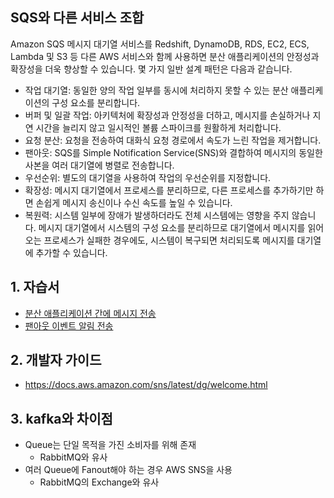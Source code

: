## SQS와 다른 서비스 조합
Amazon SQS 메시지 대기열 서비스를 Redshift, DynamoDB, RDS, EC2, ECS, Lambda 및 S3 등 다른 AWS 서비스와 함께 사용하면 분산 애플리케이션의 안정성과 확장성을 더욱 향상할 수 있습니다. 몇 가지 일반 설계 패턴은 다음과 같습니다.
- 작업 대기열: 동일한 양의 작업 일부를 동시에 처리하지 못할 수 있는 분산 애플리케이션의 구성 요소를 분리합니다.
- 버퍼 및 일괄 작업: 아키텍처에 확장성과 안정성을 더하고, 메시지를 손실하거나 지연 시간을 늘리지 않고 일시적인 볼륨 스파이크를 원활하게 처리합니다.
- 요청 분산: 요청을 전송하여 대화식 요청 경로에서 속도가 느린 작업을 제거합니다.
- 팬아웃: SQS를 Simple Notification Service(SNS)와 결합하여 메시지의 동일한 사본을 여러 대기열에 병렬로 전송합니다.
- 우선순위: 별도의 대기열을 사용하여 작업의 우선순위를 지정합니다.
- 확장성: 메시지 대기열에서 프로세스를 분리하므로, 다른 프로세스를 추가하기만 하면 손쉽게 메시지 송신이나 수신 속도를 높일 수 있습니다. 
- 복원력: 시스템 일부에 장애가 발생하더라도 전체 시스템에는 영향을 주지 않습니다. 메시지 대기열에서 시스템의 구성 요소를 분리하므로 대기열에서 메시지를 읽어오는 프로세스가 실패한 경우에도, 시스템이 복구되면 처리되도록 메시지를 대기열에 추가할 수 있습니다.

## 1. 자습서
- [분산 애플리케이션 간에 메시지 전송](https://aws.amazon.com/ko/getting-started/hands-on/send-messages-distributed-applications/)
- [팬아웃 이벤트 알림 전송](https://aws.amazon.com/ko/getting-started/hands-on/send-fanout-event-notifications/)

## 2. 개발자 가이드
- https://docs.aws.amazon.com/sns/latest/dg/welcome.html

## 3. kafka와 차이점
- Queue는 단일 목적을 가진 소비자를 위해 존재
   - RabbitMQ와 유사
- 여러 Queue에 Fanout해야 하는 경우 AWS SNS을 사용
   - RabbitMQ의 Exchange와 유사

